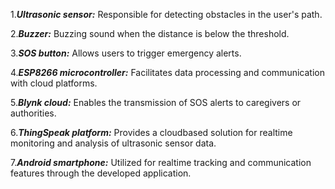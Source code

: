 1._**Ultrasonic sensor:**_ Responsible for detecting obstacles in the user's path.  

2._**Buzzer:**_ Buzzing sound when the distance is below the threshold.  

3._**SOS button:**_ Allows users to trigger emergency alerts.  

4._**ESP8266 microcontroller:**_ Facilitates data processing and communication with cloud platforms.  

5._**Blynk cloud:**_ Enables the transmission of SOS alerts to caregivers or authorities.  

6._**ThingSpeak platform:**_ Provides a cloudbased solution for realtime monitoring and analysis of ultrasonic sensor data.  

7._**Android smartphone:**_ Utilized for realtime tracking and communication features through the developed application.

